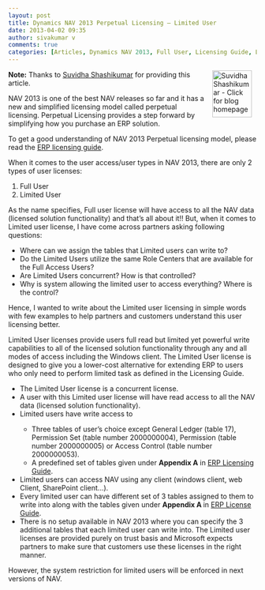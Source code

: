 ```yaml
---
layout: post
title: Dynamics NAV 2013 Perpetual Licensing – Limited User
date: 2013-04-02 09:35
author: sivakumar v
comments: true
categories: [Articles, Dynamics NAV 2013, Full User, Licensing Guide, Limited User, Permissions, Perpetual Licensing, Role Centers, Suvidha Shashikumar, Uncategorized]
---
```

<p><a title="Suvidha Shashikumar - Click for blog homepage"><img src="https://microsofttpd.github.io/assets/1452.sshashi.jpg" original-url="https://microsofttpd.github.io/assets/1452.sshashi.jpg" alt="Suvidha Shashikumar - Click for blog homepage" width="80" height="95" align="right" border="0" hspace="10" /></a><strong>Note:</strong> Thanks to <a title="Suvidha Shashikumar" href="http://blogs.technet.com/253501/ProfileUrlRedirect.ashx" target="_blank">Suvidha Shashikumar</a> for providing this article.</p>
<p>NAV 2013 is one of the best NAV releases so far and it has a new and simplified licensing model called perpetual licensing. Perpetual Licensing provides a step forward by simplifying how you purchase an ERP solution.</p>
<p>To get a good understanding of NAV 2013 Perpetual licensing model, please read the <a title="ERP licensing guide" href="https://mbs.microsoft.com/partnersource/pricing/announcements/MSDNAVGP2013LicensingGuide" target="_blank">ERP licensing guide</a>.</p>
<p>When it comes to the user access/user types in NAV 2013, there are only 2 types of user licenses:</p>
<ol>
<li>Full User&nbsp;</li>
<li>Limited User&nbsp;</li>
</ol>
<p>As the name specifies, Full user license will have access to all the NAV data (licensed solution functionality) and that&rsquo;s all about it!! But, when it comes to Limited user license, I have come across partners asking following questions:</p>
<ul>
<li>Where can we assign the tables that Limited users can write to?</li>
<li>Do the Limited Users utilize the same Role Centers that are available for the Full Access Users?</li>
<li>Are Limited Users concurrent? How is that controlled?</li>
<li>Why is system allowing the limited user to access everything? Where is the control?</li>
</ul>
<p>Hence, I wanted to write about the Limited user licensing in simple words with few examples to help partners and customers understand this user licensing better.</p>
<p>Limited User licenses provide users full read but limited yet powerful write capabilities to all of the licensed solution functionality through any and all modes of access including the Windows client. The Limited User license is designed to give you a lower-cost alternative for extending ERP to users who only need to perform limited task as defined in the Licensing Guide.</p>
<ul>
<li>The Limited User license is a concurrent license.</li>
<li>A user with this Limited user license will have read access to all the NAV data (licensed solution functionality).</li>
<li>Limited users have write access to</li>
<ul>
<li>Three tables of user&rsquo;s choice except General Ledger (table 17), Permission Set (table number 2000000004), Permission (table number 2000000005) or Access Control (table number 2000000053).</li>
<li>A predefined set of tables given under <strong>Appendix A</strong> in <a title="ERP Licensing Guide" href="https://mbs.microsoft.com/partnersource/pricing/announcements/MSDNAVGP2013LicensingGuide" target="_blank">ERP Licensing Guide</a>.</li>
</ul>
<li>Limited users can access NAV using any client (windows client, web Client, SharePoint client...).</li>
<li>Every limited user can have different set of 3 tables assigned to them to write into along with the tables given under <strong>Appendix A </strong>in <a title="ERP License Guide" href="http://blogs.technet.com/controlpanel/blogs/posteditor.aspx/ERP Licensing Guide" target="_blank">ERP License Guide</a>.</li>
<li>There is no setup available in NAV 2013 where you can specify the 3 additional tables that each limited user can write into. The Limited user licenses are provided purely on trust basis and Microsoft expects partners to make sure that customers use these licenses in the right manner.</li>
</ul>
<p>However, the system restriction for limited users will be enforced in next versions of NAV.</p>
